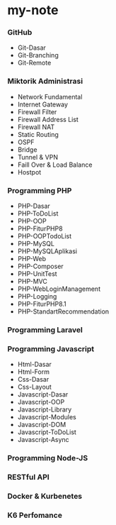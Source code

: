 # my-note
### GitHub
- Git-Dasar
- Git-Branching
- Git-Remote

### Miktorik Administrasi
- Network Fundamental
- Internet Gateway
- Firewall Filter
- Firewall Address List
- Firewall NAT
- Static Routing
- OSPF
- Bridge
- Tunnel & VPN
- Faill Over & Load Balance
- Hostpot

### Programming PHP
- PHP-Dasar
- PHP-ToDoList
- PHP-OOP
- PHP-FiturPHP8
- PHP-OOPTodoList
- PHP-MySQL
- PHP-MySQLAplikasi
- PHP-Web
- PHP-Composer
- PHP-UnitTest
- PHP-MVC
- PHP-WebLoginManagement
- PHP-Logging
- PHP-FiturPHP8.1
- PHP-StandartRecommendation

### Programming Laravel

### Programming Javascript
- Html-Dasar
- Html-Form
- Css-Dasar
- Css-Layout
- Javascript-Dasar
- Javascript-OOP
- Javascript-Library
- Javascript-Modules
- Javascript-DOM
- Javascript-ToDoList
- Javascript-Async
  

### Programming Node-JS

### RESTful API

### Docker & Kurbenetes

### K6 Perfomance

